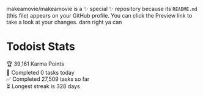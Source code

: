makeamovie/makeamovie is a ✨ special ✨ repository because its `README.md` (this file) appears on your GitHub profile.
You can click the Preview link to take a look at your changes. darn right ya can

# Todoist Stats

<!-- TODO-IST:START -->
🏆  39,161 Karma Points           
🌸  Completed 0 tasks today           
✅  Completed 27,509 tasks so far           
⏳  Longest streak is 328 days
<!-- TODO-IST:END -->